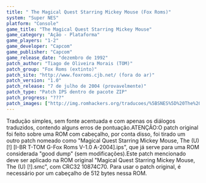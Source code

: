 ```yaml
---
title: " The Magical Quest Starring Mickey Mouse (Fox Roms)"
system: "Super NES"
platform: "Console"
game_title: "The Magical Quest Starring Mickey Mouse"
game_category: "Ação - Plataforma"
game_players: "1-2"
game_developer: "Capcom"
game_publisher: "Capcom"
game_release_date: "dezembro de 1992"
patch_author: "Tiago de Oliveira Morais (TOM)"
patch_group: "Fox Roms (extinto)"
patch_site: "http://www.foxroms.cjb.net/ (fora do ar)"
patch_version: "1.0"
patch_release: "7 de julho de 2004 (provavelmente)"
patch_type: "Patch IPS dentro de pacote ZIP"
patch_progress: "???"
patch_images: ["http://img.romhackers.org/traducoes/%5BSNES%5D%20The%20Magical%20Quest%20Starring%20Mickey%20Mouse%20-%20Evil%20Darkness%20e%20Fox%20Roms%20-%201.png","http://img.romhackers.org/traducoes/%5BSNES%5D%20The%20Magical%20Quest%20Starring%20Mickey%20Mouse%20-%20Fox%20Roms%20-%202.png","http://img.romhackers.org/traducoes/%5BSNES%5D%20The%20Magical%20Quest%20Starring%20Mickey%20Mouse%20-%20Fox%20Roms%20-%203.png"]
---
```

Tradução simples, sem fonte acentuada e com apenas os diálogos traduzidos, contendo alguns erros de pontuação.ATENÇÃO:O patch original foi feito sobre uma ROM com cabeçalho, por conta disso, foi tirado um outro patch nomeado como "Magical Quest Starring Mickey Mouse, The (U) [!] [I-BR T-TOM G-Fox Roms V-1.0 A-2004].ips", que já serve para uma ROM considerada "good dump" (sem modificações).Este patch mencionado deve ser aplicado na ROM original "Magical Quest Starring Mickey Mouse, The (U) [!].smc", com CRC32 10874C70. Para usar o patch original, é necessário por um cabeçalho de 512 bytes nessa ROM.